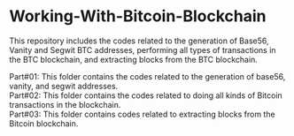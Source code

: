 # Working-With-Bitcoin-Blockchain
This repository includes the codes related to the generation of Base56, Vanity and Segwit BTC addresses, performing all types of transactions in the BTC blockchain, and extracting blocks from the BTC blockchain.


Part#01: This folder contains the codes related to the generation of base56, vanity, and segwit addresses. <br />
Part#02: This folder contains the codes related to doing all kinds of Bitcoin transactions in the blockchain. <br />
Part#03: This folder contains codes related to extracting blocks from the Bitcoin blockchain. <br />
